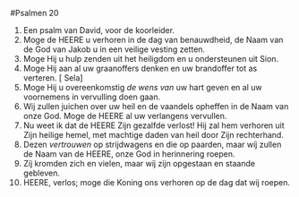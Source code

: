 #Psalmen 20
1. Een psalm van David, voor de koorleider. 
2. Moge de HEERE u verhoren in de dag van benauwdheid, de Naam van de God van Jakob u in een veilige vesting zetten. 
3. Moge Hij u hulp zenden uit het heiligdom en u ondersteunen uit Sion. 
4. Moge Hij aan al uw graanoffers denken en uw brandoffer tot as verteren. [ Sela] 
5. Moge Hij u overeenkomstig *de wens van* uw hart geven en al uw voornemens in vervulling doen gaan. 
6. Wij zullen juichen over uw heil en de vaandels opheffen in de Naam van onze God. Moge de HEERE al uw verlangens vervullen. 
7. Nu weet ik dat de HEERE Zijn gezalfde verlost! Hij zal hem verhoren uit Zijn heilige hemel, met machtige daden van heil door Zijn rechterhand. 
8. Dezen *vertrouwen* op strijdwagens en die op paarden, maar wíj zullen de Naam van de HEERE, onze God in herinnering roepen. 
9. Zíj kromden zich en vielen, maar wíj zijn opgestaan en staande gebleven. 
10. HEERE, verlos; moge die Koning ons verhoren op de dag dat wij roepen.
